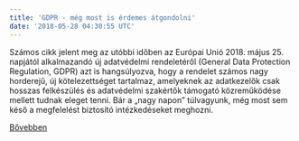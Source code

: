 ```yaml
---
title: 'GDPR - még most is érdemes átgondolni'
date: '2018-05-28 04:30:55 UTC'
---
```


Számos cikk jelent meg az utóbbi időben az Európai Unió 2018. május 25. napjától alkalmazandó új adatvédelmi rendeletéről (General Data Protection Regulation, GDPR) azt is hangsúlyozva, hogy a rendelet számos nagy horderejű, új kötelezettséget tartalmaz, amelyeknek az adatkezelők csak hosszas felkészülés és adatvédelmi szakértők támogató közreműködése mellett tudnak eleget tenni. Bár a „nagy napon” túlvagyunk, még most sem késő a megfelelést biztosító intézkedéseket meghozni.


[Bővebben](https://ift.tt/2ISrUJo)
